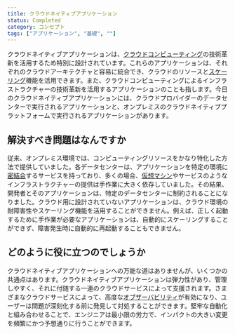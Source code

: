 ```yaml
---
title: クラウドネイティブアプリケーション
status: Completed
category: コンセプト
tags: ["アプリケーション", "基礎", ""]
---
```


クラウドネイティブアプリケーションは、[クラウドコンピューティング](/ja/cloud-computing/)の技術革新を活用するため特別に設計されています。これらのアプリケーションは、それぞれのクラウドアーキテクチャと容易に統合でき、クラウドのリソースと[スケーリング](/ja/scalability/)機能を活用できます。また、クラウドコンピューティングによるインフラストラクチャーの技術革新を活用するアプリケーションのことも指します。今日のクラウドネイティブアプリケーションには、クラウドプロバイダーのデータセンターで実行されるアプリケーションと、オンプレミスのクラウドネイティブプラットフォームで実行されるアプリケーションがあります。

## 解決すべき問題はなんですか

従来、オンプレミス環境では、コンピューティングリソースをかなり特化した方法で提供していました。各データセンターは、アプリケーションを特定の環境に[密結合](/ja/tightly-coupled-architecture/)するサービスを持っており、多くの場合、[仮想マシン](/ja/virtual-machine/)やサービスのようなインフラストラクチャーの提供は手作業に大きく依存していました。その結果、開発者とそのアプリケーションは、特定のデータセンターに制約されることになりました。クラウド用に設計されていないアプリケーションは、クラウド環境の耐障害性やスケーリング機能を活用することができません。例えば、正しく起動するために手作業が必要なアプリケーションは、自動的にスケーリングすることができず、障害発生時に自動的に再起動することもできません。

## どのように役に立つのでしょうか

クラウドネイティブアプリケーションへの万能な道はありませんが、いくつかの共通点はあります。クラウドネイティブアプリケーションは弾力性があり、管理しやすく、それに付随する一連のクラウドサービスによって支援されます。さまざまなクラウドサービスによって、高度な[オブザーバビリティ](/ja/observability/)が有効になり、ユーザーは問題が深刻化する前に発見して対処することができます。堅牢な自動化と組み合わせることで、エンジニアは最小限の労力で、インパクトの大きい変更を頻繁にかつ予想通りに行うことができます。
